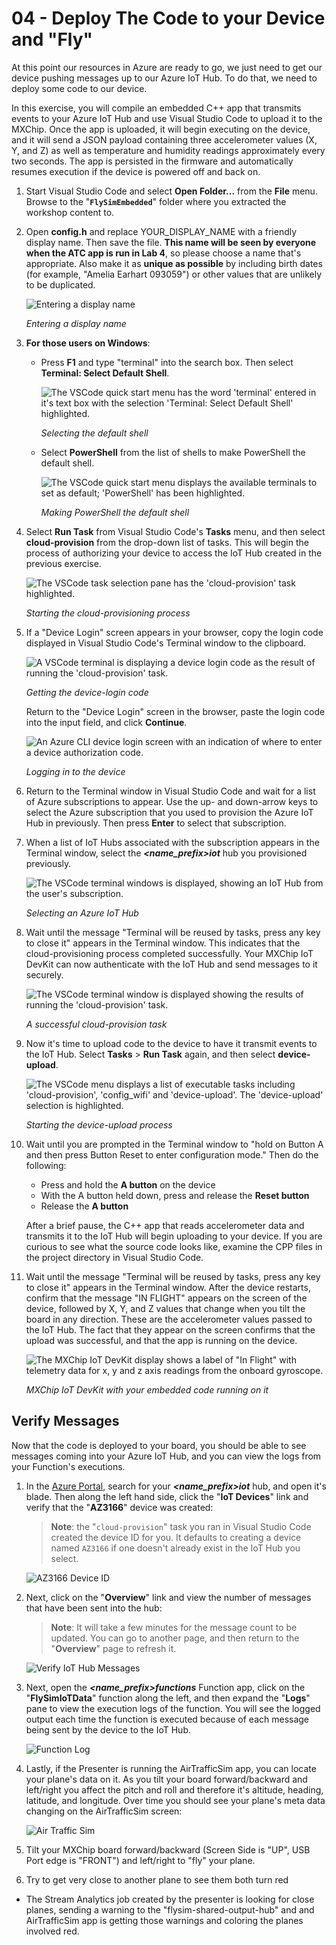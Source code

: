 # 04 - Deploy The Code to your Device and "Fly"

At this point our resources in Azure are ready to go, we just need to get our device pushing messages up to our Azure IoT Hub.  To do that, we need to deploy some code to our device. 

In this exercise, you will compile an embedded C++ app that transmits events to your Azure IoT Hub and use Visual Studio Code to upload it to the MXChip. Once the app is uploaded, it will begin executing on the device, and it will send a JSON payload containing three accelerometer values (X, Y, and Z) as well as temperature and humidity readings approximately every two seconds. The app is persisted in the firmware and automatically resumes execution if the device is powered off and back on.

1. Start Visual Studio Code and select **Open Folder...** from the **File** menu. Browse to the "**`FlySimEmbedded`**" folder where you extracted the workshop content to.

1. Open **config.h** and replace YOUR_DISPLAY_NAME with a friendly display name. Then save the file. **This name will be seen by everyone when the ATC app is run in Lab 4**, so please choose a name that's appropriate. Also make it as **unique as possible** by including birth dates (for example, "Amelia Earhart 093059") or other values that are unlikely to be duplicated.

	![Entering a display name](images/vs-enter-display-name.png)

    _Entering a display name_
 
1. **For those users on Windows**:

    - Press **F1** and type "terminal" into the search box. Then select **Terminal: Select Default Shell**.

      ![The VSCode quick start menu has the word 'terminal' entered in it's text box with the selection 'Terminal: Select Default Shell' highlighted.](images/select-default-shell-1.png)

      _Selecting the default shell_

    - Select **PowerShell** from the list of shells to make PowerShell the default shell.

      ![The VSCode quick start menu displays the available terminals to set as default; 'PowerShell' has been highlighted.](images/select-default-shell-2.png)

        _Making PowerShell the default shell_

1. Select **Run Task** from Visual Studio Code's **Tasks** menu, and then select **cloud-provision** from the drop-down list of tasks. This will begin the process of authorizing your device to access the IoT Hub created in the previous exercise. 

	![The VSCode task selection pane has the 'cloud-provision' task highlighted.](images/vs-select-cloud-provision.png)

    _Starting the cloud-provisioning process_

1. If a "Device Login" screen appears in your browser, copy the login code displayed in Visual Studio Code's Terminal window to the clipboard.

    ![A VSCode terminal is displaying a device login code as the result of running the 'cloud-provision' task.](images/vs-code-prompt.png)

    _Getting the device-login code_

    Return to the "Device Login" screen in the browser, paste the login code into the input field, and click **Continue**.

	![An Azure CLI device login screen with an indication of where to enter a device authorization code.](images/portal-enter-device-login.png)

    _Logging in to the device_
	 
1. Return to the Terminal window in Visual Studio Code and wait for a list of Azure subscriptions to appear. Use the up- and down-arrow keys to select the Azure subscription that you used to provision the Azure IoT Hub in previously. Then press **Enter** to select that subscription.

1. When a list of IoT Hubs associated with the subscription appears in the Terminal window, select the ***&lt;name_prefix&gt;iot*** hub you provisioned previously.

	![The VSCode terminal windows is displayed, showing an IoT Hub from the user's subscription.](images/vs-select-iot-hub.png)

    _Selecting an Azure IoT Hub_

1. Wait until the message "Terminal will be reused by tasks, press any key to close it" appears in the Terminal window. This indicates that the cloud-provisioning process completed successfully. Your MXChip IoT DevKit can now authenticate with the IoT Hub and send messages to it securely.

	![The VSCode terminal window is displayed showing the results of running the 'cloud-provision' task.](images/vs-completed-provisioning.png)

    _A successful cloud-provision task_

1. Now it's time to upload code to the device to have it transmit events to the IoT Hub. Select **Tasks** > **Run Task** again, and then select **device-upload**. 

	![The VSCode menu displays a list of executable tasks including 'cloud-provision', 'config_wifi' and 'device-upload'.  The 'device-upload' selection is highlighted.](images/vs-select-device-upload.png)

    _Starting the device-upload process_

1. Wait until you are prompted in the Terminal window to "hold on Button A and then press Button Reset to enter configuration mode." Then do the following:

	- Press and hold the **A button** on the device 
	- With the A button held down, press and release the **Reset button**
	- Release the **A button**

	After a brief pause, the C++ app that reads accelerometer data and transmits it to the IoT Hub will begin uploading to your device. If you are curious to see what the source code looks like, examine the CPP files in the project directory in Visual Studio Code. 

1. Wait until the message "Terminal will be reused by tasks, press any key to close it" appears in the Terminal window. After the device restarts, confirm that the message "IN FLIGHT" appears on the screen of the device, followed by X, Y, and Z values that change when you tilt the board in any direction. These are the accelerometer values passed to the IoT Hub. The fact that they appear on the screen confirms that the upload was successful, and that the app is running on the device.

	![The MXChip IoT DevKit display shows a label of "In Flight" with telemetry data for x, y and z axis readings from the onboard gyroscope.](images/chip-in-flight.png)

    _MXChip IoT DevKit with your embedded code running on it_

## Verify Messages

Now that the code is deployed to your board, you should be able to see messages coming into your Azure IoT Hub, and you can view the logs from your Function's executions.

1. In the <a href="https://portal.azure.com" target="_blank">Azure Portal</a>, search for your ***&lt;name_prefix&gt;iot*** hub, and open it's blade.  Then along the left hand side, click the "**IoT Devices**" link and verify that the "**AZ3166**" device was created:

    > **Note**: the "`cloud-provision`" task you ran in Visual Studio Code created the device ID for you.  It defaults to creating a device named `AZ3166` if one doesn't already exist in the IoT Hub you select.

    ![AZ3166 Device ID](images/az3166deviceinhub.png)

1. Next, click on the "**Overview**" link and view the number of messages that have been sent into the hub:

    > **Note**: It will take a few minutes for the message count to be updated.  You can go to another page, and then return to the "**Overview**" page to refresh it.

    ![Verify IoT Hub Messages](images/verifyiothubmessages.png)


1. Next, open the ***&lt;name_prefix&gt;functions*** Function app, click on the "**FlySimIoTData**" function along the left, and then expand the "**Logs**" pane to view the execution logs of the function.  You will see the logged output each time the function is executed because of each message being sent by the device to the IoT Hub.


    ![Function Log](images/functionlogactivity.png)

1. Lastly, if the Presenter is running the AirTrafficSim app, you can locate your plane's data on it.  As you tilt your board forward/backward and left/right you affect the pitch and roll and therefore it's altitude, heading, latitude, and longitude.  Over time you should see your plane's meta data changing on the AirTrafficSim screen:

    ![Air Traffic Sim](images/planinatc.png)

1. Tilt your MXChip board forward/backward (Screen Side is "UP", USB Port edge is "FRONT") and left/right to "fly" your plane. 

1. Try to get very close to another plane to see them both turn red

  - The Stream Analytics job created by the presenter is looking for close planes, sending a warning to the "flysim-shared-output-hub" and and AirTrafficSim app is getting those warnings and coloring the planes involved red.
